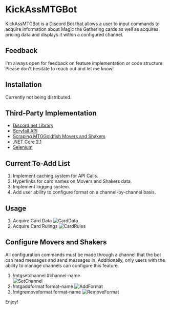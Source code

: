 # KickAssMTGBot

KickAssMTGBot is a Discord Bot that allows a user to input commands to acquire information about Magic the Gathering cards as well as acquires pricing data and displays it within a configured channel.

## Feedback
I'm always open for feedback on feature implementation or code structure. Please don't hesitate to reach out and let me know! 

## Installation

Currently not being distributed.

## Third-Party Implementation
- [Discord.net Library](https://discord.foxbot.me/docs/)
- [Scryfall API](https://scryfall.com/)
- [Scraping MTGGoldfish Movers and Shakers](https://www.mtggoldfish.com/movers/paper/modern)
- [.NET Core 2.1](https://dotnet.microsoft.com/download/dotnet-core/2.1)
- [Selenium](https://selenium.dev/)

## Current To-Add List
1. Implement caching system for API Calls. 
1. Hyperlinks for card names on Movers and Shakers data.
1. Implement logging system. 
1. Add user ability to configure format on a channel-by-channel basis.



## Usage

1. Acquire Card Data
![CardData](https://i.imgur.com/6QlgFZT.png)
1. Acquire Card Rulings
![CardRules](https://i.imgur.com/X1i1rYy.png)

## Configure Movers and Shakers
All configuration commands must be made through a channel that the bot can read messages and send messages in. Additionally, only users with the ability to manage channels can configure this feature.
1. !mtgsetchannel #channel-name  
![SetChannel](https://i.imgur.com/fzwWReO.png)
1. !mtgaddformat format-name 
![AddFormat](https://i.imgur.com/MDtyrSL.png)
1. !mtgremoveformat format-name
![RemoveFormat](https://i.imgur.com/EBckIPD.png)

Enjoy!

